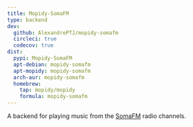 ```yaml
---
title: Mopidy-SomaFM
type: backend
dev:
  github: AlexandrePTJ/mopidy-somafm
  circleci: true
  codecov: true
dist:
  pypi: Mopidy-SomaFM
  apt-debian: mopidy-somafm
  apt-mopidy: mopidy-somafm
  arch-aur: mopidy-somafm
  homebrew:
    tap: mopidy/mopidy
    formula: mopidy-somafm
---
```


A backend for playing music from the
[SomaFM](https://somafm.com/) radio channels.
